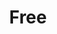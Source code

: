 ---
pid: PT159
title: Free
location_transcription: Penn Treaty
zipcode: '19104'
outside_phl: 
neighborhood: University City,Belmont,Parkside,Powelton Village
age: '24'
age_range: 20-29
instagram: 
image_file_name: PT_159.jpg
proposal_transcription: Horses & bicycles give freedom of movement in the city & life
topic: Freedom
topic_summary: '0'
type: Other No Form
keywords_other: 
credit: Dan
image_labels: 
twitter: 
facebook: 
permalink: "/monuments/pt159/"
layout: item-page
---